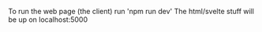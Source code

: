 To run the web page (the client) run 'npm run dev'
The html/svelte stuff will be up on localhost:5000


